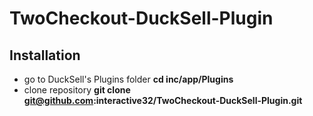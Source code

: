 # TwoCheckout-DuckSell-Plugin



## Installation
- go to DuckSell's Plugins folder **cd inc/app/Plugins**
- clone repository **git clone git@github.com:interactive32/TwoCheckout-DuckSell-Plugin.git**
